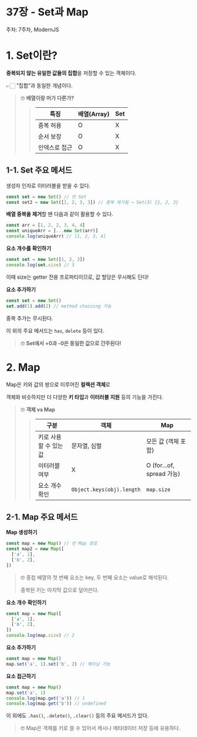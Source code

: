 # 37장 - Set과 Map

주차: 7주차, ModernJS

# 1. Set이란?

**중복되지 않는 유일한 값들의 집합**을 저장할 수 있는 객체이다.

👉🏻 ”집합”과 동일한 개념이다.

> 🤓 **배열이랑 머가 다른가?**
>
> > | **특징**      | **배열(Array)** | **Set** |
> > | ------------- | --------------- | ------- |
> > | 중복 허용     | O               | X       |
> > | 순서 보장     | O               | X       |
> > | 인덱스로 접근 | O               | X       |

## 1-1. Set 주요 메서드

생성자 인자로 이터러블을 받을 수 있다.

```jsx
const set = new Set() // 빈 Set
const set2 = new Set([1, 2, 3, 3]) // 중복 제거됨 → Set(3) {1, 2, 3}
```

**배열 중복을 제거**할 땐 다음과 같이 활용할 수 있다.

```jsx
const arr = [1, 2, 2, 3, 4, 4]
const uniqueArr = [...new Set(arr)]
console.log(uniqueArr) // [1, 2, 3, 4]
```

**요소 개수를 확인하기**

```jsx
const set = new Set([1, 2, 3])
console.log(set.size) // 3
```

이때 size는 getter 전용 프로퍼티이므로, 값 할당은 무시해도 딘다!

**요소 추가하기**

```jsx
const set = new Set()
set.add(1).add(2) // method chaining 가능
```

중복 추가는 무시된다.

이 외의 주요 메서드는 `has`, `delete` 등이 있다.

> 🤓 **Set에서 +0과 -0은 동일한 값으로 간주된다!**

# 2. Map

Map은 키와 값의 쌍으로 이루어진 **컬렉션 객체**로

객체와 비슷하지만 더 다양한 **키 타입**과 **이터러블 지원** 등의 기능을 가진다.

> 🤓 **객체 vs Map**
>
> > | **구분**               | **객체**                  | **Map**                   |
> > | ---------------------- | ------------------------- | ------------------------- |
> > | 키로 사용할 수 있는 값 | 문자열, 심벌              | 모든 값 (객체 포함)       |
> > | 이터러블 여부          | X                         | O (for...of, spread 가능) |
> > | 요소 개수 확인         | `Object.keys(obj).length` | `map.size`                |

## 2-1. Map 주요 메서드

**Map 생성하기**

```jsx
const map = new Map() // 빈 Map 생성
const map2 = new Map([
  ['a', 1],
  ['b', 2],
])
```

> 🤓 중첩 배열의 첫 번째 요소는 key, 두 번째 요소는 value로 해석된다.
>
> 중복된 키는 마지막 값으로 덮어쓴다.

**요소 개수 확인하기**

```jsx
const map = new Map([
  ['a', 1],
  ['b', 2],
])
console.log(map.size) // 2
```

**요소 추가하기**

```jsx
const map = new Map()
map.set('a', 1).set('b', 2) // 체이닝 가능
```

**요소 접근하기**

```jsx
const map = new Map()
map.set('a', 1)
console.log(map.get('a')) // 1
console.log(map.get('b')) // undefined
```

이 외에도 `.has()`, `.delete()`, `.clear()` 등의 주요 메서드가 있다.

> 🤓 Map은 객체를 키로 쓸 수 있어서 캐시나 메타데이터 저장 등에 유용하다.
